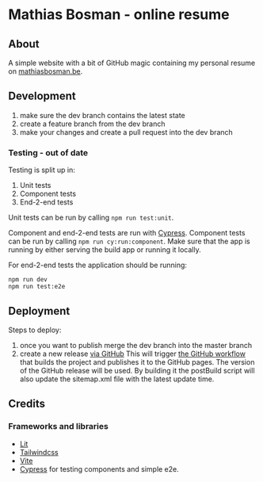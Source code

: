# Mathias Bosman - online resume

## About

A simple website with a bit of GitHub magic containing my personal resume
on [mathiasbosman.be][link_mathiasbosman_be].

## Development

1. make sure the dev branch contains the latest state
2. create a feature branch from the dev branch
3. make your changes and create a pull request into the dev branch

### Testing - out of date

Testing is split up in:

1. Unit tests
2. Component tests
3. End-2-end tests

Unit tests can be run by calling `npm run test:unit`.

Component and end-2-end tests are run with [Cypress][link_cypress].
Component tests can be run by calling `npm run cy:run:component`.
Make sure that the app is running by either serving the build app or running it locally.

For end-2-end tests the application should be running:

```shell
npm run dev
npm run test:e2e
```

## Deployment

Steps to deploy:

1. once you want to publish merge the dev branch into the master branch
2. create a new release [via GitHub][link_github_new_release]
   This will trigger [the GitHub workflow](.github/workflows/publish.yml) that builds the project and publishes it to the GitHub pages.
   The version of the GitHub release will be used.
   By building it the postBuild script will also update the sitemap.xml file with the latest update time.

## Credits

### Frameworks and libraries

-   [Lit][link_lit]
-   [Tailwindcss][link_tailwind]
-   [Vite][link_vite]
-   [Cypress][link_cypress] for testing components and simple e2e.

[link_mathiasbosman_be]: http://mathiasbosman.be
[link_lit]: https://lit.dev/
[link_tailwind]: https://tailwindcss.com/
[link_github_new_release]: https://github.com/mathiasbosman/mathiasbosman.github.io/releases/new
[link_cypress]: https://cypress.io
[link_vite]: http://vitejs.dev
